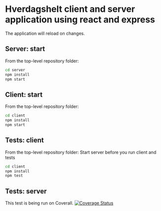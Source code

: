 # Hverdagshelt client and server application using react and express
The application will reload on changes.

## Server: start

From the top-level repository folder:
```sh
cd server
npm install
npm start
```

## Client: start

From the top-level repository folder:
```sh
cd client
npm install
npm start
```

## Tests: client
From the top-level repository folder:
Start server before you run client and tests
```sh
cd client
npm install
npm test
```

## Tests: server
This test is being run on Coverall. 
[![Coverage Status](https://coveralls.io/repos/github/hverdagshelt-4-2019/hverdagshelt/badge.svg?branch=master)](https://coveralls.io/github/hverdagshelt-4-2019/hverdagshelt?branch=master)

